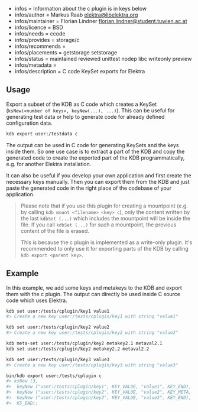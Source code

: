 - infos = Information about the c plugin is in keys below
- infos/author = Markus Raab <elektra@libelektra.org>
- infos/maintainer = Florian Lindner <florian.lindner@student.tuwien.ac.at>
- infos/licence = BSD
- infos/needs = ccode
- infos/provides = storage/c
- infos/recommends =
- infos/placements = getstorage setstorage
- infos/status = maintained reviewed unittest nodep libc writeonly preview
- infos/metadata =
- infos/description = C code KeySet exports for Elektra

## Usage

Export a subset of the KDB as C code which creates a KeySet (`ksNew(<number of keys>, keyNew(...), ...)`).
This can be useful for generating test data or help to generate code for already defined configuration data.

```sh
kdb export user:/testdata c
```

The output can be used in C code for generating KeySets and the keys inside them.
So one use case is to extract a part of the KDB and copy the generated code
to create the exported part of the KDB programmatically, e.g. for another Elektra installation.

It can also be useful if you develop your own application and first create the necessary
keys manually. Then you can export them from the KDB and just paste the generated code
in the right place of the codebase of your application.

> Please note that if you use this plugin for creating a mountpoint (e.g. by calling `kdb mount <filename> <key> c`),
> only the content written by the last `kdbSet (...)` which includes the mountpoint will be inside the file.
> If you call `kdbSet (...)` for such a mountpoint, the previous content of the file is erased.
>
> This is because the c plugin is implemented as a write-only plugin.
> It's recommended to only use it for exporting parts of the KDB by calling `kdb export <parent key>`.

## Example

In this example, we add some keys and metakeys to the KDB and export them with the c plugin.
The output can directly be used inside C source code which uses Elektra.

```sh
kdb set user:/tests/cplugin/key1 value1
#> Create a new key user:/tests/cplugin/key1 with string "value1"

kdb set user:/tests/cplugin/key2 value2
#> Create a new key user:/tests/cplugin/key2 with string "value2"

kdb meta-set user:/tests/cplugin/key2 metakey2.1 metaval2.1
kdb set user:/tests/cplugin/key2 metakey2.2 metaval2.2

kdb set user:/tests/cplugin/key3 value3
#> Create a new key user:/tests/cplugin/key3 with string "value3"

bin/kdb export user:/tests/cplugin c
#> ksNew (3,
#>	keyNew ("user:/tests/cplugin/key1", KEY_VALUE, "value1", KEY_END),
#>	keyNew ("user:/tests/cplugin/key2", KEY_VALUE, "value2", KEY_META, "metakey2.1", "metaval2.1", KEY_META, "metakey2.2", "metaval2.2", KEY_END),
#>	keyNew ("user:/tests/cplugin/key3", KEY_VALUE, "value3", KEY_END),
#>	KS_END);
```
